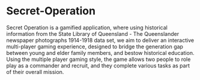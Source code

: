 # Secret-Operation
Secret Operation is a gamified application, where using historical information from the State Library of Queensland - The Queenslander newspaper photographs 1914-1918 data set, we aim to deliver an interactive multi-player gaming experience, designed to bridge the generation gap between young and elder family members, and bestow historical education. Using the multiple player gaming style, the game allows two people to role play as a commander and recruit, and they complete various tasks as part of their overall mission. 

